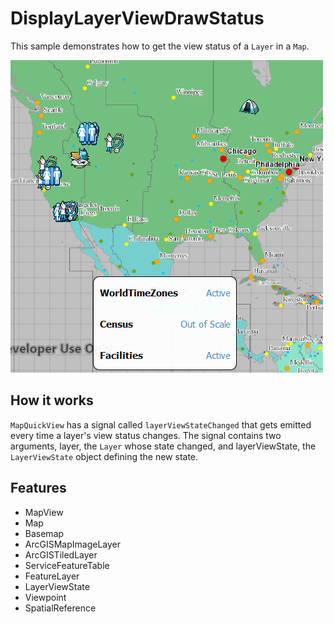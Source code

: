 # DisplayLayerViewDrawStatus

This sample demonstrates how to get the view status of a `Layer` in a `Map`.

![](screenshot.png)

## How it works
`MapQuickView` has a signal called `layerViewStateChanged` that gets emitted every time a layer's view status changes. The signal contains two arguments, layer, the `Layer` whose state changed, and layerViewState, the `LayerViewState` object defining the new state. 

## Features
- MapView
- Map
- Basemap
- ArcGISMapImageLayer
- ArcGISTiledLayer
- ServiceFeatureTable
- FeatureLayer
- LayerViewState
- Viewpoint
- SpatialReference

